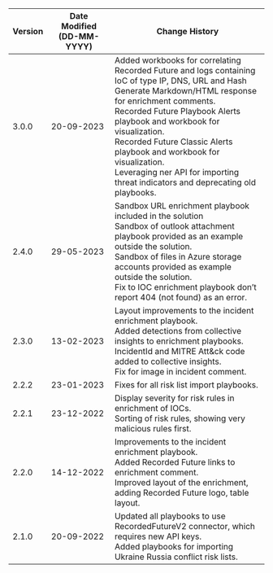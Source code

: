 | **Version** | **Date Modified (DD-MM-YYYY)** | **Change History**                          |
|-------------|--------------------------------|---------------------------------------------|
| 3.0.0       | 20-09-2023                     | Added workbooks for correlating Recorded Future and logs containing IoC of type IP, DNS, URL and Hash <br/> Generate Markdown/HTML response for enrichment comments.<br/> Recorded Future Playbook Alerts playbook and  workbook for visualization.<br/> Recorded Future Classic Alerts playbook and workbook for visualization.<br/> Leveraging ner API for importing threat indicators and deprecating old playbooks. | 
| 2.4.0 | 29-05-2023 | Sandbox URL enrichment playbook included in the solution <br/> Sandbox of outlook attachment playbook provided as an example outside the solution. <br/> Sandbox of files in Azure storage accounts provided as example outside the solution. <br/> Fix to IOC enrichment playbook don’t report 404 (not found) as an error. |
|2.3.0 | 13-02-2023 | Layout improvements to the incident enrichment playbook. <br/>Added detections from collective insights to enrichment playbooks.<br/>IncidentId and MITRE Att&ck code added to collective insights.<br/>Fix for image in incident comment. |
| 2.2.2 | 23-01-2023 | Fixes for all risk list import playbooks. |
| 2.2.1 | 23-12-2022 | Display severity for risk rules in enrichment of IOCs.<br/>Sorting of risk rules, showing very malicious rules first. |
| 2.2.0 | 14-12-2022 | Improvements to the incident enrichment playbook.<br/>Added Recorded Future links to enrichment comment.<br/> Improved layout of the enrichment, adding Recorded Future logo, table layout. |
| 2.1.0 | 20-09-2022 | Updated all playbooks to use RecordedFutureV2 connector, which requires new API keys. <br/>Added playbooks for importing Ukraine Russia conflict risk lists. |
